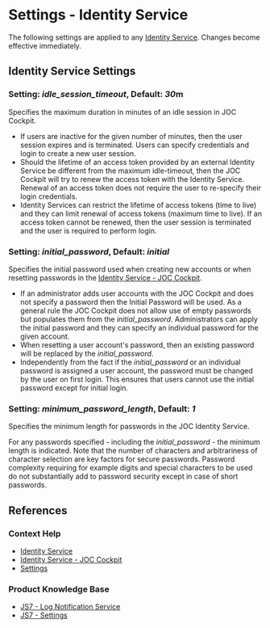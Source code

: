 # Settings - Identity Service

The following settings are applied to any [Identity Service](/identity-service). Changes become effective immediately.

## Identity Service Settings

### Setting: *idle\_session\_timeout*, Default: *30*m

Specifies the maximum duration in minutes of an idle session in JOC Cockpit.

- If users are inactive for the given number of minutes, then the user session expires and is terminated. Users can specify credentials and login to create a new user session.
- Should the lifetime of an access token provided by an external Identity Service be different from the maximum idle-timeout, then the JOC Cockpit will try to renew the access token with the Identity Service. Renewal of an access token does not require the user to re-specify their login credentials.
- Identity Services can restrict the lifetime of access tokens (time to live) and they can limit renewal of access tokens (maximum time to live). If an access token cannot be renewed, then the user session is terminated and the user is required to perform login.

### Setting: *initial\_password*, Default: *initial*

Specifies the initial password used when creating new accounts or when resetting passwords in the [Identity Service - JOC Cockpit](/identity-service-joc).

- If an administrator adds user accounts with the JOC Cockpit and does not specify a password then the Initial Password will be used. As a general rule the JOC Cockpit does not allow use of empty passwords but populates them from the *initial\_password*. Administrators can apply the initial password and they can specify an individual password for the given account.
- When resetting a user account's password, then an existing password will be replaced by the *initial\_password*.
- Independently from the fact if the *initial\_password* or an individual password is assigned a user account, the password must be changed by the user on first login. This ensures that users cannot use the initial password except for initial login.

### Setting: *minimum\_password\_length*, Default: *1*

Specifies the minimum length for passwords in the JOC Identity Service.

For any passwords specified - including the *initial\_password* - the minimum length is indicated.
Note that the number of characters and arbitrariness of character selection are key factors for secure passwords. Password complexity requiring for example digits and special characters to be used do not substantially add to password security except in case of short passwords.

## References

### Context Help

- [Identity Service](/identity-service)
- [Identity Service - JOC Cockpit](/identity-service-joc)
- [Settings](/settings)

### Product Knowledge Base

- [JS7 - Log Notification Service](https://kb.sos-berlin.com/display/JS7/JS7+-+Log+Notification+Service)
- [JS7 - Settings](https://kb.sos-berlin.com/display/JS7/JS7+-+Settings)
